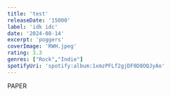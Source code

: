 ```yaml
---
title: 'test'
releaseDate: '15000'
label: 'idk idc'
date: '2024-08-14'
excerpt: 'poggers'
coverImage: 'RWH.jpeg'
rating: 3.3
genres: ["Rock","Indie"]
spotifyUri: 'spotify:album:1xmzPFLf2gjDF0D8OQJyAo'
---
```


PAPER

